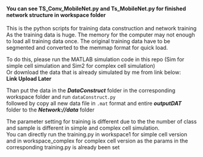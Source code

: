 #### You can see TS_Conv_MobileNet.py and Ts_MobileNet.py for finished network structure in workspace folder

This is the python scripts for training data construction and network training  
As the training data is huge. The memory for the computer may not enough to load all training data once.
The original training data have to be segmented and converted to the memmap format for quick load.  

To do this, please run the MATLAB simulation code in this repo (Sim for simple cell simulation and Sim2 for complex cell simulation)  
Or download the data that is already simulated by me from link below:  
 **Link Upload Later** 
   
Than put the data in the ***DataConstruct*** folder in the corresponding workspace folder and run ```dataConstruct.py```  
followed by copy all new data file in ```.mat``` format and entire ***outputDAT*** folder to the ***Network://data*** folder  

The parameter setting for training is different due to the the number of class and sample is different in simple and complex cell simulation.  
You can directly run the training.py in workspace1 for simple cell version and in workspace_complex for complex cell version as the params in the 
corresponding training.py is already been set   
 
